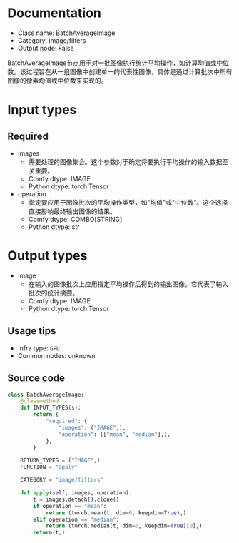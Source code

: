 
# Documentation
- Class name: BatchAverageImage
- Category: image/filters
- Output node: False

BatchAverageImage节点用于对一批图像执行统计平均操作，如计算均值或中位数。该过程旨在从一组图像中创建单一的代表性图像，具体是通过计算批次中所有图像的像素均值或中位数来实现的。

# Input types
## Required
- images
    - 需要处理的图像集合。这个参数对于确定将要执行平均操作的输入数据至关重要。
    - Comfy dtype: IMAGE
    - Python dtype: torch.Tensor
- operation
    - 指定要应用于图像批次的平均操作类型，如"均值"或"中位数"。这个选择直接影响最终输出图像的结果。
    - Comfy dtype: COMBO[STRING]
    - Python dtype: str

# Output types
- image
    - 在输入的图像批次上应用指定平均操作后得到的输出图像。它代表了输入批次的统计摘要。
    - Comfy dtype: IMAGE
    - Python dtype: torch.Tensor


## Usage tips
- Infra type: `GPU`
- Common nodes: unknown


## Source code
```python
class BatchAverageImage:
    @classmethod
    def INPUT_TYPES(s):
        return {
            "required": {
                "images": ("IMAGE",),
                "operation": (["mean", "median"],),
            },
        }

    RETURN_TYPES = ("IMAGE",)
    FUNCTION = "apply"

    CATEGORY = "image/filters"

    def apply(self, images, operation):
        t = images.detach().clone()
        if operation == "mean":
            return (torch.mean(t, dim=0, keepdim=True),)
        elif operation == "median":
            return (torch.median(t, dim=0, keepdim=True)[0],)
        return(t,)

```
